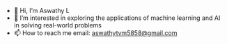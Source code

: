 - 👋 Hi, I’m Aswathy L
- 👀 I’m interested in exploring the applications of machine learning and AI in solving real-world problems
- 📫 How to reach me email: aswathytvm5858@gmail.com


<!---
aswathy5858/aswathy5858 is a ✨ special ✨ repository because its `README.md` (this file) appears on your GitHub profile.
You can click the Preview link to take a look at your changes.
--->
